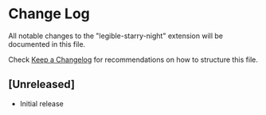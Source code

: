 # Change Log
All notable changes to the "legible-starry-night" extension will be documented in this file.

Check [Keep a Changelog](http://keepachangelog.com/) for recommendations on how to structure this file.

## [Unreleased]
- Initial release
